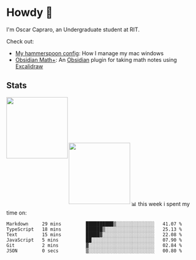 # Howdy :wave:
I'm Oscar Capraro, an Undergraduate student at RIT.


Check out:
- [My hammerspoon config](https://github.com/ocapraro/.hammerspoon): How I manage my mac windows
- [Obsidian Math+](https://github.com/ocapraro/obsidian-math-plus): An [Obsidian](https://obsidian.md/) plugin for taking math notes using [Excalidraw](https://github.com/excalidraw/excalidraw)

## Stats

<div width="100%"><a href="https://github.com/anuraghazra/github-readme-stats">
<img align="left" height="160em" src="https://github-readme-stats.vercel.app/api?username=ocapraro&show_icons=true&theme=dark&count_private=true" />
<br><br><br><br><br><br><br>
<img align="left" height="160em" src="https://github-readme-stats.vercel.app/api/top-langs/?username=ocapraro&theme=dark&layout=compact&count_private=true" />
</a></div>

<br><br><br><br><br><br><br><br>
📊 this week i spent my time on:
<!--START_SECTION:waka-->

```text
Markdown     29 mins         ██████████▒░░░░░░░░░░░░░░   41.07 %
TypeScript   18 mins         ██████▒░░░░░░░░░░░░░░░░░░   25.13 %
Text         15 mins         █████▓░░░░░░░░░░░░░░░░░░░   22.08 %
JavaScript   5 mins          ██░░░░░░░░░░░░░░░░░░░░░░░   07.90 %
Git          2 mins          ▓░░░░░░░░░░░░░░░░░░░░░░░░   02.84 %
JSON         0 secs          ▒░░░░░░░░░░░░░░░░░░░░░░░░   00.80 %
```

<!--END_SECTION:waka-->
